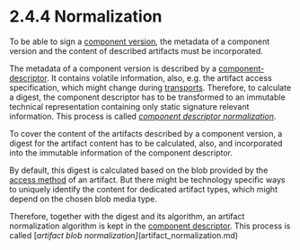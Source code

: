 # 2.4.4 Normalization

To be able to sign a [component version](../../specification/elements/README.md#component-versions), the metadata of a component version and the
content of described artifacts must be incorporated.

The metadata of a component version is described by a [component-descriptor](../../specification/elements/README.md#component-descriptor). It contains volatile information, also, e.g. the artifact access specification, which might change during [transports](../../introduction/transports.md).
Therefore, to calculate a digest, the component descriptor has to be transformed
to an immutable technical representation containing only static signature relevant information. This process is called [*component descriptor normalization*](componentdescriptor_normalization.md).

To cover the content of the artifacts described by a component version, a digest
for the artifact content has to be calculated, also, and incorporated into the
immutable information of the component descriptor.

By default, this digest is calculated based on the blob provided by the
[access method](../elements/README.md#artifact-access)
of an artifact. But there might be technology specific ways to uniquely identify
the content for dedicated artifact types, which might depend on the chosen blob media type.

Therefore, together with the digest and its algorithm, an artifact normalization
algorithm is kept in the [component descriptor](../elements/README.md#component-descriptor).
This process is called [*artifact blob normalization]*(artifact_normalization.md)

